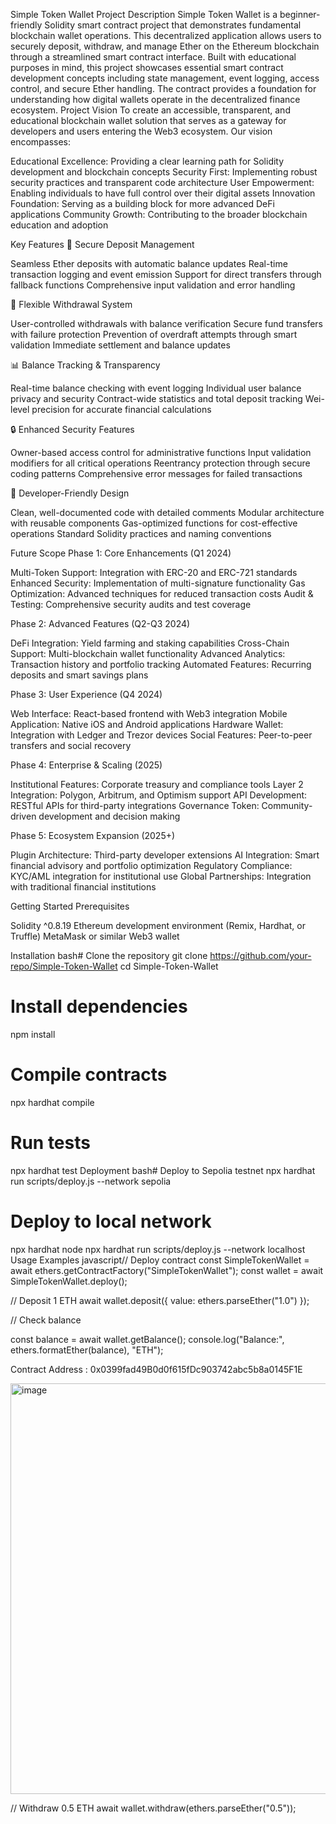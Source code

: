 Simple Token Wallet
Project Description
Simple Token Wallet is a beginner-friendly Solidity smart contract project that demonstrates fundamental blockchain wallet operations. This decentralized application allows users to securely deposit, withdraw, and manage Ether on the Ethereum blockchain through a streamlined smart contract interface.
Built with educational purposes in mind, this project showcases essential smart contract development concepts including state management, event logging, access control, and secure Ether handling. The contract provides a foundation for understanding how digital wallets operate in the decentralized finance ecosystem.
Project Vision
To create an accessible, transparent, and educational blockchain wallet solution that serves as a gateway for developers and users entering the Web3 ecosystem. Our vision encompasses:

Educational Excellence: Providing a clear learning path for Solidity development and blockchain concepts
Security First: Implementing robust security practices and transparent code architecture
User Empowerment: Enabling individuals to have full control over their digital assets
Innovation Foundation: Serving as a building block for more advanced DeFi applications
Community Growth: Contributing to the broader blockchain education and adoption

Key Features
🏦 Secure Deposit Management

Seamless Ether deposits with automatic balance updates
Real-time transaction logging and event emission
Support for direct transfers through fallback functions
Comprehensive input validation and error handling

💸 Flexible Withdrawal System

User-controlled withdrawals with balance verification
Secure fund transfers with failure protection
Prevention of overdraft attempts through smart validation
Immediate settlement and balance updates

📊 Balance Tracking & Transparency

Real-time balance checking with event logging
Individual user balance privacy and security
Contract-wide statistics and total deposit tracking
Wei-level precision for accurate financial calculations

🔒 Enhanced Security Features

Owner-based access control for administrative functions
Input validation modifiers for all critical operations
Reentrancy protection through secure coding patterns
Comprehensive error messages for failed transactions

🎯 Developer-Friendly Design

Clean, well-documented code with detailed comments
Modular architecture with reusable components
Gas-optimized functions for cost-effective operations
Standard Solidity practices and naming conventions

Future Scope
Phase 1: Core Enhancements (Q1 2024)

Multi-Token Support: Integration with ERC-20 and ERC-721 standards
Enhanced Security: Implementation of multi-signature functionality
Gas Optimization: Advanced techniques for reduced transaction costs
Audit & Testing: Comprehensive security audits and test coverage

Phase 2: Advanced Features (Q2-Q3 2024)

DeFi Integration: Yield farming and staking capabilities
Cross-Chain Support: Multi-blockchain wallet functionality
Advanced Analytics: Transaction history and portfolio tracking
Automated Features: Recurring deposits and smart savings plans

Phase 3: User Experience (Q4 2024)

Web Interface: React-based frontend with Web3 integration
Mobile Application: Native iOS and Android applications
Hardware Wallet: Integration with Ledger and Trezor devices
Social Features: Peer-to-peer transfers and social recovery

Phase 4: Enterprise & Scaling (2025)

Institutional Features: Corporate treasury and compliance tools
Layer 2 Integration: Polygon, Arbitrum, and Optimism support
API Development: RESTful APIs for third-party integrations
Governance Token: Community-driven development and decision making

Phase 5: Ecosystem Expansion (2025+)

Plugin Architecture: Third-party developer extensions
AI Integration: Smart financial advisory and portfolio optimization
Regulatory Compliance: KYC/AML integration for institutional use
Global Partnerships: Integration with traditional financial institutions


Getting Started
Prerequisites

Solidity ^0.8.19
Ethereum development environment (Remix, Hardhat, or Truffle)
MetaMask or similar Web3 wallet

Installation
bash# Clone the repository
git clone https://github.com/your-repo/Simple-Token-Wallet
cd Simple-Token-Wallet

# Install dependencies
npm install

# Compile contracts
npx hardhat compile

# Run tests
npx hardhat test
Deployment
bash# Deploy to Sepolia testnet
npx hardhat run scripts/deploy.js --network sepolia

# Deploy to local network
npx hardhat node
npx hardhat run scripts/deploy.js --network localhost
Usage Examples
javascript// Deploy contract
const SimpleTokenWallet = await ethers.getContractFactory("SimpleTokenWallet");
const wallet = await SimpleTokenWallet.deploy();

// Deposit 1 ETH
await wallet.deposit({ value: ethers.parseEther("1.0") });

// Check balance

const balance = await wallet.getBalance();
console.log("Balance:", ethers.formatEther(balance), "ETH");

Contract Address : 0x0399fad49B0d0f615fDc903742abc5b8a0145F1E

<img width="1778" height="657" alt="image" src="https://github.com/user-attachments/assets/171cb2fc-c2d4-41b2-b1e6-25e264e6745d" />

// Withdraw 0.5 ETH
await wallet.withdraw(ethers.parseEther("0.5"));
